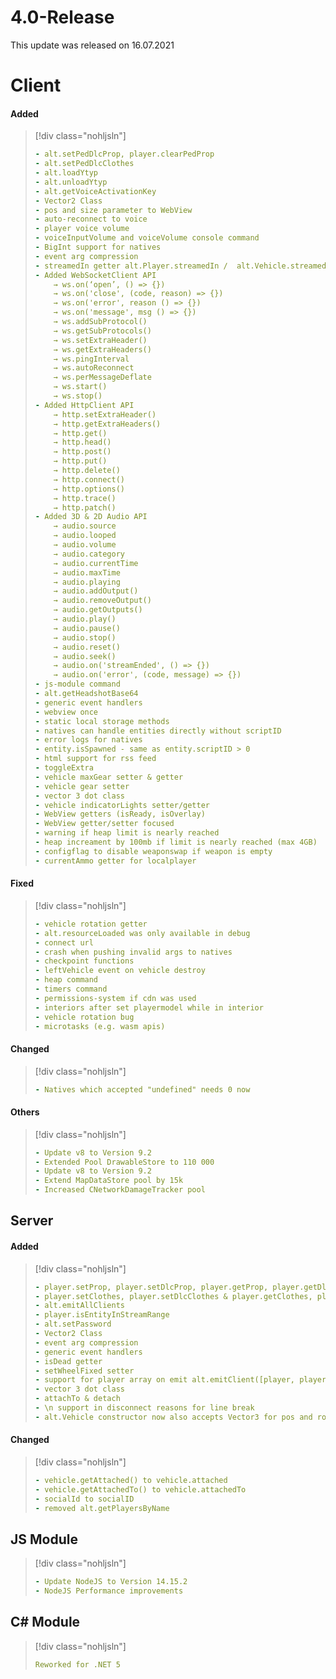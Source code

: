 # 4.0-Release

This update was released on 16.07.2021

# Client

#### Added

> [!div class="nohljsln"]
> ```yaml
> - alt.setPedDlcProp, player.clearPedProp
> - alt.setPedDlcClothes
> - alt.loadYtyp
> - alt.unloadYtyp
> - alt.getVoiceActivationKey
> - Vector2 Class
> - pos and size parameter to WebView
> - auto-reconnect to voice
> - player voice volume
> - voiceInputVolume and voiceVolume console command
> - BigInt support for natives
> - event arg compression
> - streamedIn getter alt.Player.streamedIn /  alt.Vehicle.streamedIn
> - Added WebSocketClient API
>     → ws.on(‘open’, () => {})
>     → ws.on('close', (code, reason) => {})
>     → ws.on('error', reason () => {})
>     → ws.on('message', msg () => {})
>     → ws.addSubProtocol()
>     → ws.getSubProtocols()
>     → ws.setExtraHeader()
>     → ws.getExtraHeaders()
>     → ws.pingInterval
>     → ws.autoReconnect
>     → ws.perMessageDeflate
>     → ws.start()
>     → ws.stop()
> - Added HttpClient API
>     → http.setExtraHeader()
>     → http.getExtraHeaders()
>     → http.get()
>     → http.head()
>     → http.post()
>     → http.put()
>     → http.delete()
>     → http.connect()
>     → http.options()
>     → http.trace()
>     → http.patch()
> - Added 3D & 2D Audio API
>     → audio.source
>     → audio.looped
>     → audio.volume
>     → audio.category
>     → audio.currentTime
>     → audio.maxTime
>     → audio.playing
>     → audio.addOutput()
>     → audio.removeOutput()
>     → audio.getOutputs()
>     → audio.play()
>     → audio.pause()
>     → audio.stop()
>     → audio.reset()
>     → audio.seek()
>     → audio.on('streamEnded', () => {})
>     → audio.on('error', (code, message) => {})
> - js-module command
> - alt.getHeadshotBase64
> - generic event handlers
> - webview once
> - static local storage methods
> - natives can handle entities directly without scriptID
> - error logs for natives
> - entity.isSpawned - same as entity.scriptID > 0
> - html support for rss feed
> - toggleExtra
> - vehicle maxGear setter & getter
> - vehicle gear setter
> - vector 3 dot class
> - vehicle indicatorLights setter/getter
> - WebView getters (isReady, isOverlay)
> - WebView getter/setter focused
> - warning if heap limit is nearly reached
> - heap increament by 100mb if limit is nearly reached (max 4GB)
> - configflag to disable weaponswap if weapon is empty
> - currentAmmo getter for localplayer
> ```

#### Fixed

> [!div class="nohljsln"]
> ```yaml
> - vehicle rotation getter
> - alt.resourceLoaded was only available in debug
> - connect url
> - crash when pushing invalid args to natives
> - checkpoint functions
> - leftVehicle event on vehicle destroy
> - heap command
> - timers command
> - permissions-system if cdn was used
> - interiors after set playermodel while in interior
> - vehicle rotation bug
> - microtasks (e.g. wasm apis)
> ```

#### Changed

> [!div class="nohljsln"]
> ```yaml
> - Natives which accepted "undefined" needs 0 now
> ```

#### Others

> [!div class="nohljsln"]
> ```yaml
> - Update v8 to Version 9.2
> - Extended Pool DrawableStore to 110 000
> - Update v8 to Version 9.2
> - Extend MapDataStore pool by 15k
> - Increased CNetworkDamageTracker pool
> ```

## Server

#### Added

> [!div class="nohljsln"]
> ```yaml
> - player.setProp, player.setDlcProp, player.getProp, player.getDlcProp & player.clearProp
> - player.setClothes, player.setDlcClothes & player.getClothes, player.getDlcClothes
> - alt.emitAllClients
> - player.isEntityInStreamRange
> - alt.setPassword
> - Vector2 Class
> - event arg compression
> - generic event handlers
> - isDead getter
> - setWheelFixed setter
> - support for player array on emit alt.emitClient([player, player], ...args)
> - vector 3 dot class
> - attachTo & detach
> - \n support in disconnect reasons for line break
> - alt.Vehicle constructor now also accepts Vector3 for pos and rot instead of x, y, z params
> ```

#### Changed

> [!div class="nohljsln"]
> ```yaml
> - vehicle.getAttached() to vehicle.attached
> - vehicle.getAttachedTo() to vehicle.attachedTo
> - socialId to socialID
> - removed alt.getPlayersByName
> ```

## JS Module

> [!div class="nohljsln"]
> ```yaml
> - Update NodeJS to Version 14.15.2
> - NodeJS Performance improvements
> ```

## C# Module

> [!div class="nohljsln"]
> ```yaml
> Reworked for .NET 5
> ```
